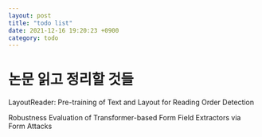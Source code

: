 ```yaml
---
layout: post
title: "todo list"
date: 2021-12-16 19:20:23 +0900
category: todo
---
```


# 논문 읽고 정리할 것들

LayoutReader: Pre-training of Text and Layout for Reading Order Detection

Robustness Evaluation of Transformer-based Form Field Extractors via Form Attacks
